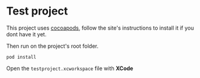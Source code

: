 # Test project
This project uses [cocoapods](https://cocoapods.org/), follow the site's instructions to install it if you dont have it yet.

Then run on the project's root folder.
```
pod install
````

Open the ```testproject.xcworkspace``` file with **XCode**

